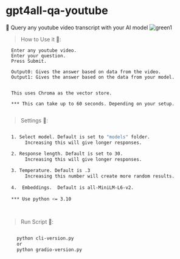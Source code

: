 # gpt4all-qa-youtube
🚀 Query any youtube video transcript with your AI model
![green1](https://user-images.githubusercontent.com/75052782/230746190-5c499781-c539-4eef-a164-853c392fced7.jpg) 

> How to Use it 🦖:

```
  Enter any youtube video.
  Enter your question.
  Press Submit.
  
  Output0: Gives the answer based on data from the video.
  Output1: Gives the answer based on the data from your model.
  
  
  This uses Chroma as the vector store.
  
  *** This can take up to 60 seconds. Depending on your setup.
  
```
> Settings 👷‍:

```bash

  1. Select model. Default is set to "models" folder.
       Increasing this will give longer responses.

  2. Response length. Default is set to 30.
       Increasing this will give longer responses.
      
  3. Temperature. Default is .3
       Increasing this number will create more random results.
      
  4.  Embeddings.  Default is all-MiniLM-L6-v2.
  
  *** Use python <= 3.10
        
       
 ```
 
 > Run Script 👷‍:
``` bash

    python cli-version.py
    or
    python gradio-version.py


```

